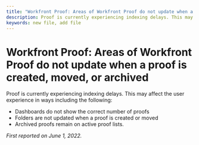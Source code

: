 ```yaml
---
title: "Workfront Proof: Areas of Workfront Proof do not update when a proof is created, moved, or archived"
description: Proof is currently experiencing indexing delays. This may affect the user experience in various ways.
keywords: new file, add file
---
```


# Workfront Proof: Areas of Workfront Proof do not update when a proof is created, moved, or archived

Proof is currently experiencing indexing delays. This may affect the user experience in ways including the following:

* Dashboards do not show the correct number of proofs
* Folders are not updated when a proof is created or moved
* Archived proofs remain on active proof lists.

_First reported on June 1, 2022._
